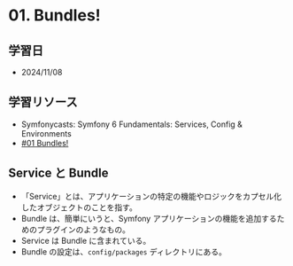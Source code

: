 # 01. Bundles!

## 学習日

- 2024/11/08

## 学習リソース

- Symfonycasts: Symfony 6 Fundamentals: Services, Config & Environments
- [#01 Bundles!](https://symfonycasts.com/screencast/symfony6-fundamentals/bundles)

## Service と Bundle

- 「Service」とは、アプリケーションの特定の機能やロジックをカプセル化したオブジェクトのことを指す。
- Bundle は、簡単にいうと、Symfony アプリケーションの機能を追加するためのプラグインのようなもの。
- Service は Bundle に含まれている。
- Bundle の設定は、`config/packages` ディレクトリにある。
